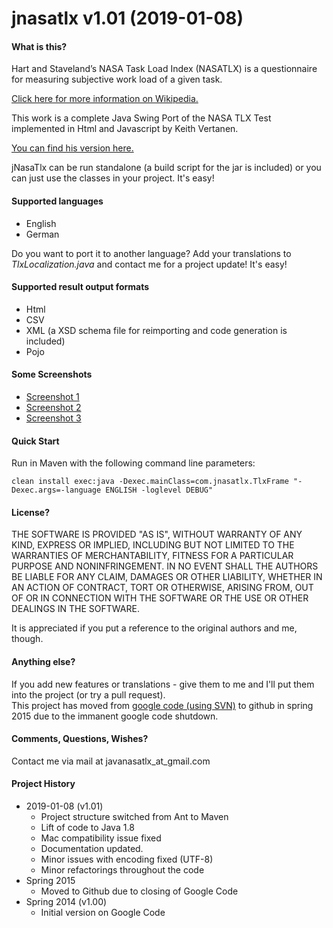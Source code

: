 <h1>jnasatlx v1.01 (2019-01-08)</h1>

<h4>What is this?</h4>

Hart and Staveland’s NASA Task Load Index (NASATLX) is a questionnaire for measuring subjective work load of a given task.

<a href="https://en.wikipedia.org/wiki/NASA-TLX" target="_blank">Click here for more information on Wikipedia.</a>

This work is a complete Java Swing Port of the NASA TLX Test implemented in Html and Javascript by Keith Vertanen.

<a href="http://www.keithv.com/software/nasatlx/" target="_blank">You can find his version here.</a>

jNasaTlx can be run standalone (a build script for the jar is included) or you can just use the classes in your project.
It's easy!

<h4>Supported languages</h4>
<ul>
  <li>English</li>
  <li>German</li>
</ul>

Do you want to port it to another language? Add your translations to <i>TlxLocalization.java</i> and contact me for a project update! It's easy!

<h4>Supported result output formats</h4>
<ul>
  <li>Html</li>
  <li>CSV</li>
  <li>XML (a XSD schema file for reimporting and code generation is included)</li>
  <li>Pojo</li>
</ul>

<h4>Some Screenshots</h4>
<ul>
  <li><a href="http://drive.google.com/uc?export=view&id=0B0-ieX8w3XYANVFtOElUT1N0MUk" target="_blank"> Screenshot 1</a></li>
  <li><a href="http://drive.google.com/uc?export=view&id=0B0-ieX8w3XYATHJ6eElWVHdwbEU" target="_blank"> Screenshot 2</a></li>
  <li><a href="http://drive.google.com/uc?export=view&id=0B0-ieX8w3XYASXI0RHhObzBlbTA" target="_blank"> Screenshot 3</a></li>
</ul>

<h4>Quick Start</h4>
Run in Maven with the following command line parameters:

`clean install exec:java -Dexec.mainClass=com.jnasatlx.TlxFrame "-Dexec.args=-language ENGLISH -loglevel DEBUG"`

<h4>License?</h4>

 THE SOFTWARE IS PROVIDED "AS IS", WITHOUT WARRANTY OF ANY KIND,
 EXPRESS OR IMPLIED, INCLUDING BUT NOT LIMITED TO THE WARRANTIES OF
 MERCHANTABILITY, FITNESS FOR A PARTICULAR PURPOSE AND NONINFRINGEMENT.
 IN NO EVENT SHALL THE AUTHORS BE LIABLE FOR ANY CLAIM, DAMAGES OR
 OTHER LIABILITY, WHETHER IN AN ACTION OF CONTRACT, TORT OR OTHERWISE,
 ARISING FROM, OUT OF OR IN CONNECTION WITH THE SOFTWARE OR THE USE OR
 OTHER DEALINGS IN THE SOFTWARE.
 
It is appreciated if you put a reference to the original authors and me, though.<br>

<h4>Anything else?</h4>
If you add new features or translations - give them to me and I'll put them into the project (or try a pull request).<br>
This project has moved from <a href="https://code.google.com/p/jnasatlx/" target="_blank">google code (using SVN)</a>  to github in spring 2015 due to the immanent google code shutdown.<br>

<h4>Comments, Questions, Wishes?</h4>

Contact me via mail at javanasatlx_at_gmail.com

<h4>Project History</h4>

<ul>
<li>2019-01-08 (v1.01) <ul>
    <li>Project structure switched from Ant to Maven</li>
    <li>Lift of code to Java 1.8</li>
    <li>Mac compatibility issue fixed</li>
    <li>Documentation updated.</li>
    <li>Minor issues with encoding fixed (UTF-8)</li>
    <li>Minor refactorings throughout the code</li></ul>
<li>Spring 2015 <ul><li>Moved to Github due to closing of Google Code</li></ul></li>
<li>Spring 2014 (v1.00)<ul><li>Initial version on Google Code</li></ul></li>
</ul>